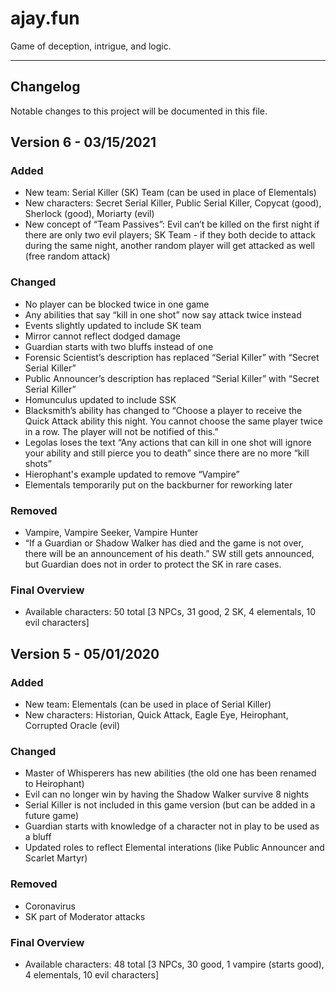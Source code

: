 # ajay.fun
Game of deception, intrigue, and logic.

----
## Changelog

Notable changes to this project will be documented in this file.

## Version 6 - 03/15/2021

### Added

- New team: Serial Killer (SK) Team (can be used in place of Elementals)
- New characters: Secret Serial Killer, Public Serial Killer, Copycat (good), Sherlock (good), Moriarty (evil)
- New concept of “Team Passives”: Evil can’t be killed on the first night if there are only two evil players; SK Team - if they both decide to attack during the same night, another random player will get attacked as well (free random attack)

### Changed

- No player can be blocked twice in one game
- Any abilities that say “kill in one shot” now say attack twice instead
- Events slightly updated to include SK team
- Mirror cannot reflect dodged damage
- Guardian starts with two bluffs instead of one
- Forensic Scientist’s description has replaced “Serial Killer” with “Secret Serial Killer”
- Public Announcer’s description has replaced “Serial Killer” with “Secret Serial Killer”
- Homunculus updated to include SSK
- Blacksmith’s ability has changed to “Choose a player to receive the Quick Attack ability this night. You cannot choose the same player twice in a row. The player will not be notified of this.”
- Legolas loses the text “Any actions that can kill in one shot will ignore your ability and still pierce you to death” since there are no more “kill shots”
- Hierophant's example updated to remove “Vampire”
- Elementals temporarily put on the backburner for reworking later

### Removed

- Vampire, Vampire Seeker, Vampire Hunter
- “If a Guardian or Shadow Walker has died and the game is not over, there will be an announcement of his death.” SW still gets announced, but Guardian does not in order to protect the SK in rare cases.

### Final Overview

- Available characters: 50 total [3 NPCs, 31 good, 2 SK, 4 elementals, 10 evil characters]

## Version 5 - 05/01/2020

### Added

- New team: Elementals (can be used in place of Serial Killer)
- New characters: Historian, Quick Attack, Eagle Eye, Heirophant, Corrupted Oracle (evil)

### Changed

- Master of Whisperers has new abilities (the old one has been renamed to Heirophant)
- Evil can no longer win by having the Shadow Walker survive 8 nights
- Serial Killer is not included in this game version (but can be added in a future game)
- Guardian starts with knowledge of a character not in play to be used as a bluff
- Updated roles to reflect Elemental interations (like Public Announcer and Scarlet Martyr)

### Removed

- Coronavirus
- SK part of Moderator attacks

### Final Overview

- Available characters: 48 total [3 NPCs, 30 good, 1 vampire (starts good), 4 elementals, 10 evil characters]
